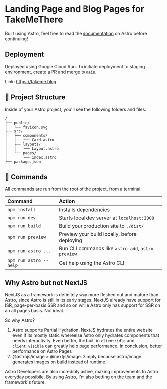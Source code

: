 # Landing Page and Blog Pages for TakeMeThere

Built using Astro, feel free to read the [documentation](https://docs.astro.build) on Astro before continuing!

## Deployment

Deployed using Google Cloud Run.
To initiate deployment to staging environment, create a PR and merge to `main`.

Link: https://takeme.blog

## 🚀 Project Structure

Inside of your Astro project, you'll see the following folders and files:

```
/
├── public/
│   └── favicon.svg
├── src/
│   ├── components/
│   │   └── Card.astro
│   ├── layouts/
│   │   └── Layout.astro
│   └── pages/
│       └── index.astro
└── package.json
```

## 🧞 Commands

All commands are run from the root of the project, from a terminal:

| Command                | Action                                             |
| :--------------------- | :------------------------------------------------- |
| `npm install`          | Installs dependencies                              |
| `npm run dev`          | Starts local dev server at `localhost:3000`        |
| `npm run build`        | Build your production site to `./dist/`            |
| `npm run preview`      | Preview your build locally, before deploying       |
| `npm run astro ...`    | Run CLI commands like `astro add`, `astro preview` |
| `npm run astro --help` | Get help using the Astro CLI                       |

## Why Astro but not NextJS

NextJS as a framework is definitely way more fleshed out and mature than Astro, since Astro is still in its early stages. NextJS already have support for ISR, page-per-basis SSR and so on while Astro only has support for SSR on an all pages basis. Not ideal.

So why Astro?

1. Astro supports Partial Hydration, NextJS hydrates the entire website even if its mostly static whereelse Astro only hydrates components that needs interactivity. Even better, the built in `client:idle` and `client:visible` can greatly help page performance. In conclusion, better performance on Astro Pages
2. @astrojs/image > @nextjs/image. Simply because astro/image generates images on build instead of runtime.

Astro Developers are also incredibly active, making improvements to Astro everyday possibile. By using Astro, I'm also betting on the team and the framework's future.
